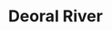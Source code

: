 ---
title: "Deoral River"
title_bn: "দেওরাল নদী"
description: "It started from between Boro –Gram and Dullar in Mymensingh ang join the Banar River at Daogaway after flowing through Kashimpur and Kalia Beel."
---